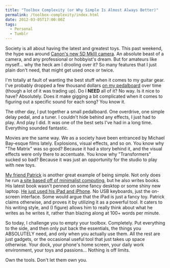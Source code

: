 ```yaml
---
title: "Toolbox Complexity (or Why Simple Is Almost Always Better)"
permalink: /toolbox-complexity/index.html
date: 2012-03-05T17:00:00Z
tags: 
  - Personal
  - Tumblr
---
```


Society is all about having the latest and greatest toys. This past weekend, the hype was around <a href="http://www.businessinsider.com/canon-eos-5d-mark-iii-dslr-announced-2012-3" target="_blank">Canon's new 5D MkIII camera</a>. An absolute beast of a camera, and any professional or hobbyist's dream. But for amateurs like myself… why the heck am I drooling over it? So many features that I just plain don't need, that might get used once or twice.

I'm totally at fault of wanting the best stuff when it comes to my guitar gear. I've probably dropped a few thousand dollars <a href="http://blog.niclake.com/gear/" target="_blank">on my pedalboard</a> over time (though a lot of it was trading up). Do I **NEED** all of it? No way. Is it nice to have? Absolutely. Does it make gigging a bit complicated when it comes to figuring out a specific sound for each song? You know it.

The other day, I put together a small pedalboard. One overdrive, one simple delay pedal, and a tuner. I couldn't hide behind any effects, I just had to play. And play I did. It was one of the best sets I've had in a long time. Everything sounded fantastic.

Movies are the same way. We as a society have been entranced by Michael Bay-esque films lately. Explosions, visual effects, and so on. You know why "The Matrix" was so good? Because it had a story behind it, and the visual effects were only there to accentuate. You know why "Transformers" sucked so bad? Because it was just an opportunity for the studio to play with new toys.

<a href="http://patrickrhone.com/" target="_blank">My friend Patrick</a> is another great example of being simple. Not only does he run <a href="http://minimalmac.com/" target="_blank">a site based off of minimalist computing</a>, but he also writes books. His latest book wasn't penned on some fancy desktop or some shiny new laptop. <a href="http://www.enoughbook.com/about-writing-enough/" target="_blank">He just used his iPad and iPhone</a>. No USB keyboards, just the on-screen interface. Some would argue that the iPad is just a fancy toy. Patrick claims otherwise, and proves it by utilizing it as a powerful tool. It caters to his writing style, and (I figure) allows him to really think about what he writes as he writes it, rather than blazing along at 100+ words per minute.

So today, I challenge you to empty your toolbox. Completely. Put everything to the side, and then only put back the essentials, the things you ABSOLUTELY need, and only when you actually use them. All the rest are just gadgets, or the occasional useful tool that just takes up space otherwise. Your dock, your phone's home screen, your daily work environment, your toys and passions… Nothing is off limits.

Own the tools. Don't let them own you.
